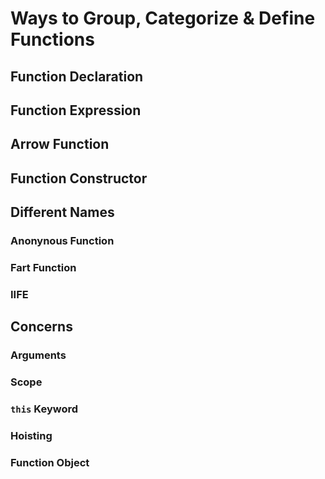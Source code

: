 # Ways to Group, Categorize & Define Functions

## Function Declaration

## Function Expression

## Arrow Function

## Function Constructor

## Different Names

### Anonynous Function

### Fart Function

### IIFE

## Concerns

### Arguments

### Scope

### `this` Keyword

### Hoisting

### Function Object
